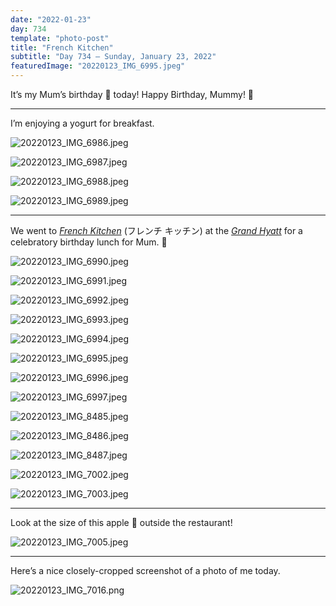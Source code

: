 ```yaml
---
date: "2022-01-23"
day: 734
template: "photo-post"
title: "French Kitchen"
subtitle: "Day 734 – Sunday, January 23, 2022"
featuredImage: "20220123_IMG_6995.jpeg"
---
```


It’s my Mum’s birthday 🎂 today! Happy Birthday, Mummy! 🎉

<hr />

I’m enjoying a yogurt for breakfast.

![20220123_IMG_6986.jpeg](20220123_IMG_6986.jpeg)

![20220123_IMG_6987.jpeg](20220123_IMG_6987.jpeg)

![20220123_IMG_6988.jpeg](20220123_IMG_6988.jpeg)

![20220123_IMG_6989.jpeg](20220123_IMG_6989.jpeg)

<hr />

We went to _<a href="https://www.tokyo.grand.hyatt.co.jp/restaurants/french-kitchen-tokyo/">French Kitchen</a>_ (フレンチ キッチン) at the _<a href="https://goo.gl/maps/5V9A1ydLUVZfCMyr5">Grand Hyatt</a>_ for a celebratory birthday lunch for Mum. 🍾

![20220123_IMG_6990.jpeg](20220123_IMG_6990.jpeg)

![20220123_IMG_6991.jpeg](20220123_IMG_6991.jpeg)

![20220123_IMG_6992.jpeg](20220123_IMG_6992.jpeg)

![20220123_IMG_6993.jpeg](20220123_IMG_6993.jpeg)

![20220123_IMG_6994.jpeg](20220123_IMG_6994.jpeg)

![20220123_IMG_6995.jpeg](20220123_IMG_6995.jpeg)

![20220123_IMG_6996.jpeg](20220123_IMG_6996.jpeg)

![20220123_IMG_6997.jpeg](20220123_IMG_6997.jpeg)

![20220123_IMG_8485.jpeg](20220123_IMG_8485.jpeg)

![20220123_IMG_8486.jpeg](20220123_IMG_8486.jpeg)

![20220123_IMG_8487.jpeg](20220123_IMG_8487.jpeg)

![20220123_IMG_7002.jpeg](20220123_IMG_7002.jpeg)

![20220123_IMG_7003.jpeg](20220123_IMG_7003.jpeg)

<hr />

Look at the size of this apple 🍎 outside the restaurant!

![20220123_IMG_7005.jpeg](20220123_IMG_7005.jpeg)

<hr />

Here’s a nice closely-cropped screenshot of a photo of me today.

![20220123_IMG_7016.png](20220123_IMG_7016.png)

